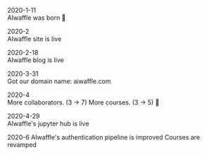 2020-1-11  
AIwaffle was born :birthday:  

2020-2  
AIwaffle site is live

2020-2-18  
AIwaffle blog is live

2020-3-31  
Got our domain name: aiwaffle.com

2020-4  
More collaborators. (3 -> 7) More courses. (3 -> 5) :star2:

2020-4-29  
AIwaffle's jupyter hub is live

2020-6
AIwaffle's authentication pipeline is improved
Courses are revamped
